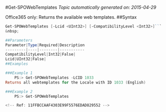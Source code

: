 #Get-SPOWebTemplates
*Topic automatically generated on: 2015-04-29*

Office365 only: Returns the available web templates.
##Syntax
```powershell
Get-SPOWebTemplates [-Lcid <UInt32>] [-CompatibilityLevel <Int32>]```
&nbsp;

##Parameters
Parameter|Type|Required|Description
---------|----|--------|-----------
CompatibilityLevel|Int32|False|
Lcid|UInt32|False|
##Examples

###Example 1
    PS:> Get-SPOWebTemplates -LCID 1033
Returns all webtemplates for the Locale with ID 1033 (English)

###Example 2
    PS:> Get-SPOWebTemplates

<!-- Ref: 11FFBCCAAF4303E99F5576EDAD829552 -->